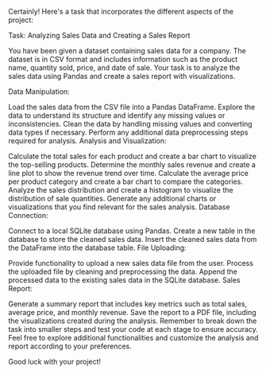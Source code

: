 Certainly! Here's a task that incorporates the different aspects of the project:

Task: Analyzing Sales Data and Creating a Sales Report

You have been given a dataset containing sales data for a company. The dataset is in CSV format and includes information such as the product name, quantity sold, price, and date of sale. Your task is to analyze the sales data using Pandas and create a sales report with visualizations.

Data Manipulation:

Load the sales data from the CSV file into a Pandas DataFrame.
Explore the data to understand its structure and identify any missing values or inconsistencies.
Clean the data by handling missing values and converting data types if necessary.
Perform any additional data preprocessing steps required for analysis.
Analysis and Visualization:

Calculate the total sales for each product and create a bar chart to visualize the top-selling products.
Determine the monthly sales revenue and create a line plot to show the revenue trend over time.
Calculate the average price per product category and create a bar chart to compare the categories.
Analyze the sales distribution and create a histogram to visualize the distribution of sale quantities.
Generate any additional charts or visualizations that you find relevant for the sales analysis.
Database Connection:

Connect to a local SQLite database using Pandas.
Create a new table in the database to store the cleaned sales data.
Insert the cleaned sales data from the DataFrame into the database table.
File Uploading:

Provide functionality to upload a new sales data file from the user.
Process the uploaded file by cleaning and preprocessing the data.
Append the processed data to the existing sales data in the SQLite database.
Sales Report:

Generate a summary report that includes key metrics such as total sales, average price, and monthly revenue.
Save the report to a PDF file, including the visualizations created during the analysis.
Remember to break down the task into smaller steps and test your code at each stage to ensure accuracy. Feel free to explore additional functionalities and customize the analysis and report according to your preferences.

Good luck with your project!